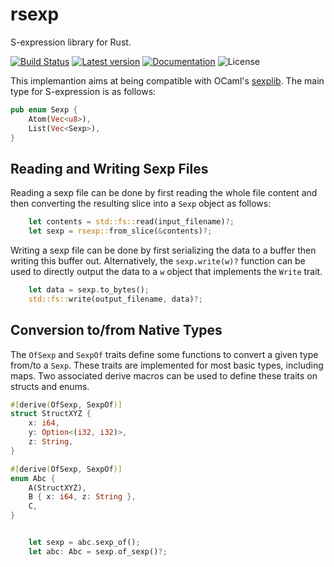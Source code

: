 # rsexp
S-expression library for Rust.

[![Build Status](https://github.com/LaurentMazare/rsexp/workflows/Continuous%20integration/badge.svg)](https://github.com/LaurentMazare/rsexp/actions)
[![Latest version](https://img.shields.io/crates/v/rsexp.svg)](https://crates.io/crates/rsexp)
[![Documentation](https://docs.rs/rsexp/badge.svg)](https://docs.rs/rsexp)
![License](https://img.shields.io/crates/l/rsexp.svg)

This implemantion aims at being compatible with OCaml's [sexplib](https://github.com/janestreet/sexplib).
The main type for S-expression is as follows:
```rust
pub enum Sexp {
    Atom(Vec<u8>),
    List(Vec<Sexp>),
}
```

## Reading and Writing Sexp Files

Reading a sexp file can be done by first reading the whole
file content and then converting the resulting slice into
a `Sexp` object as follows:

```rust
    let contents = std::fs::read(input_filename)?;
    let sexp = rsexp::from_slice(&contents)?;
```

Writing a sexp file can be done by first serializing the data
to a buffer then writing this buffer out. Alternatively, the
`sexp.write(w)?` function can be used to directly output the
data to a `w` object that implements the `Write` trait.

```rust
    let data = sexp.to_bytes();
    std::fs::write(output_filename, data)?;
```

## Conversion to/from Native Types

The `OfSexp` and `SexpOf` traits define some functions to
convert a given type from/to a `Sexp`. These traits are implemented
for most basic types, including maps. Two associated derive macros
can be used to define these traits on structs and enums.

```rust
#[derive(OfSexp, SexpOf)]
struct StructXYZ {
    x: i64,
    y: Option<(i32, i32)>,
    z: String,
}

#[derive(OfSexp, SexpOf)]
enum Abc {
    A(StructXYZ),
    B { x: i64, z: String },
    C,
}


    let sexp = abc.sexp_of();
    let abc: Abc = sexp.of_sexp()?;
```
